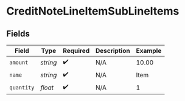 # CreditNoteLineItemSubLineItems


## Fields

| Field              | Type               | Required           | Description        | Example            |
| ------------------ | ------------------ | ------------------ | ------------------ | ------------------ |
| `amount`           | *string*           | :heavy_check_mark: | N/A                | 10.00              |
| `name`             | *string*           | :heavy_check_mark: | N/A                | Item               |
| `quantity`         | *float*            | :heavy_check_mark: | N/A                | 1                  |